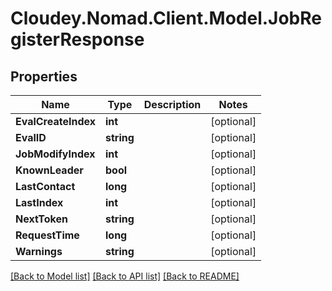 # Cloudey.Nomad.Client.Model.JobRegisterResponse

## Properties

Name | Type | Description | Notes
------------ | ------------- | ------------- | -------------
**EvalCreateIndex** | **int** |  | [optional] 
**EvalID** | **string** |  | [optional] 
**JobModifyIndex** | **int** |  | [optional] 
**KnownLeader** | **bool** |  | [optional] 
**LastContact** | **long** |  | [optional] 
**LastIndex** | **int** |  | [optional] 
**NextToken** | **string** |  | [optional] 
**RequestTime** | **long** |  | [optional] 
**Warnings** | **string** |  | [optional] 

[[Back to Model list]](../README.md#documentation-for-models) [[Back to API list]](../README.md#documentation-for-api-endpoints) [[Back to README]](../README.md)

